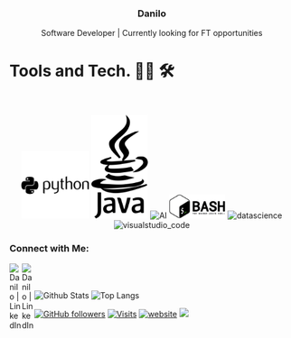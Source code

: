 <h3 align="center"> Danilo </h3>

<p align="center">
Software Developer | Currently looking for FT opportunities
</p>

# Tools and Tech. 👨‍💻 🛠 
<br/>
<p align="center">

<img src="https://github.com/Xx-Ashutosh-xX/Xx-Ashutosh-xX/blob/master/assets/icons/python.png" alt="python" width="120" hight="50">
<img src="https://github.com/Xx-Ashutosh-xX/Xx-Ashutosh-xX/blob/master/assets/icons/java.png" alt="java"  width="100" hight="50">
<img src="https://github.com/Xx-Ashutosh-xX/Xx-Ashutosh-xX/blob/master/assets/icons/ai.png" alt="AI" width="90" hight="50">
<img src="https://github.com/Xx-Ashutosh-xX/Xx-Ashutosh-xX/blob/master/assets/icons/bash.png" alt="bash" width="100" hight="50">
<img src="https://github.com/Xx-Ashutosh-xX/Xx-Ashutosh-xX/blob/master/assets/icons/datascience.png" alt="datascience" width="180" hight="50">
<img src="https://github.com/Xx-Ashutosh-xX/Xx-Ashutosh-xX/blob/master/assets/icons/visualstudio_code.png" alt="visualstudio_code" width="240" hight="50">


### Connect with Me:

[<img align="left" alt="Danilo | LinkedIn" width="22px" src="https://cdn.jsdelivr.net/npm/simple-icons@v3/icons/linkedin.svg" />](https://www.linkedin.com/in/daniloorozco/)
[<img align="left" alt="Danilo | LinkedIn" width="22px" src="https://cdn.jsdelivr.net/npm/simple-icons@v3/icons/github.svg" />](https://github.com/daniloorozco/)

<br />
<br />

![Github Stats](https://github-readme-stats.vercel.app/api?username=daniloorozco&count_private=true&show_icons=true&include_all_commits=true)
![Top Langs](https://github-readme-stats.vercel.app/api/top-langs/?username=daniloorozco&hide=TeX&layout=compact)


[![GitHub followers](https://img.shields.io/github/followers/daniloorozco.svg?style=social&label=Follow&maxAge=2592000)](https://github.com/daniloorozco?tab=followers)
[![Visits](https://komarev.com/ghpvc/?username=daniloorozco&logo=GitHub&label=github%20visits&color=336699&logoColor=white&style=flat-square)](https://github.com/daniloorozco)
[![website](https://img.shields.io/badge/Website-46a2f1.svg?&style=flat-square&logo=Google-Chrome&logoColor=white&link=https://daniloorozco.github.io/)](https://daniloorozco.github.io/)
![](https://visitor-badge.glitch.me/badge?page_id=daniloorozco.daniloorozco)

